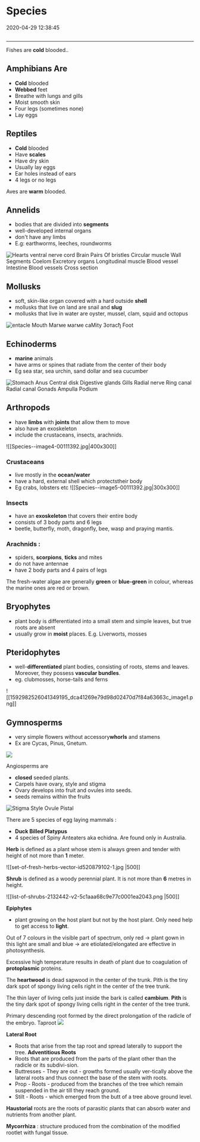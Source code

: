 # Species

2020-04-29 12:38:45

```toc
```

---

Fishes are **cold** blooded..

## Amphibians Are

- **Cold** blooded
- **Webbed** feet
- Breathe with lungs and gills
- Moist smooth skin
- Four legs (sometimes none)
- Lay eggs

## Reptiles

- **Cold** blooded
- Have **scales**
- Have dry skin
- Usually lay eggs
- Ear holes instead of ears
- 4 legs or no legs

Aves are **warm** blooded.

## Annelids

- bodies that are divided into **segments**
- well-developed internal organs
- don't have any limbs
- E.g: earthworms, leeches, roundworms

![Hearts ventral nerve cord Brain Pairs Of bristles Circular muscle Wall Segments Coelom Excretory organs Longitudinal muscle Blood vessel Intestine Blood vessels Cross section ](Species--image1-00111392.jpg)

## Mollusks

- soft, skin-like organ covered with a hard outside **shell**
- mollusks that live on land are snail and **slug**
- mollusks that live in water are oyster, mussel, clam, squid and octopus

![entacle Mouth Магме магме caMity Зотасђ Foot ](Species--image2-00111392.png)

## Echinoderms

- **marine** animals
- have arms or spines that radiate from the center of their body
- Eg sea star, sea urchin, sand dollar and sea cucumber


![Stomach Anus Central disk Digestive glands Gills Radial nerve Ring canal Radial canal Gonads Ampulla Podium ](Species--image3-00111392.jpg)

## Arthropods

- have **limbs** with **joints** that allow them to move
- also have an exoskeleton
- include the crustaceans, insects, arachnids.

![[Species--image4-00111392.jpg|400x300]]

### Crustaceans

- live mostly in the **ocean/water**
- have a hard, external shell which protectstheir body
- Eg crabs, lobsters etc
![[Species--image5-00111392.jpg|300x300]]

### Insects

- have an **exoskeleton** that covers their entire body
- consists of 3 body parts and 6 legs
- beetle, butterfly, moth, dragonfly, bee, wasp and praying mantis.

### Arachnids :

- spiders, **scorpions**, **ticks** and mites
- do not have antennae
- have 2 body parts and 4 pairs of legs

The fresh-water algae are generally **green** or **blue-green** in colour, whereas the marine ones are red or brown.

## Bryophytes

- plant body is differentiated into a small stem and simple leaves, but true roots are absent
- usually grow in **moist** places. E.g. Liverworts, mosses

## Pteridophytes

- well-**differentiated** plant bodies, consisting of roots, stems and leaves. Moreover, they possess **vascular bundles**.
- eg. clubmosses, horse-tails and ferns

![[1592982526041349195_dca41269e79d98d02470d7f84a63663c_image1.png]]

## Gymnosperms

- very simple flowers without accessory**whorls** and stamens
- Ex are Cycas, Pinus, Gnetum.

![](Species--image6-00111392.jpg)

Angiosperms are

- **closed** seeded plants.
- Carpels have ovary, style and stigma
- Ovary develops into fruit and ovules into seeds.
- seeds remains within the fruits

![Stigma Style Ovule Pistal ](Species--image7-00111392.png)

There are 5 species of egg laying mammals :

- **Duck Billed Platypus**
- 4 species of Spiny Anteaters aka echidna. Are found only in Australia.

**Herb** is defined as a plant whose stem is always green and tender with height of not more than **1** meter.

![[set-of-fresh-herbs-vector-id520879102-1.jpg |500]]

**Shrub** is defined as a woody perennial plant. It is not more than
**6** metres in height.

![[list-of-shrubs-2132442-v2-5c1aaa68c9e77c0001ea2043.png |500]]

**Epiphytes**

- plant growing on the host plant but not by the host plant. Only need help to get access to **light**.

Out of 7 colours in the visible part of spectrum, only red → plant gown in this light are small and blue → are etiolated/elongated are effective in photosynthesis.

Excessive high temperature results in death of plant due to coagulation of
**protoplasmic** proteins.

The **heartwood** is dead sapwood in the center of the
trunk.
Pith is the tiny dark spot of spongy living cells right in the center of the tree trunk.

The thin layer of living cells just inside the bark is called **cambium**.
**Pith** is the tiny dark spot of spongy living cells right in the center of the tree trunk.

Primary descending root formed by the direct prolongation of the radicle of the embryo.
Taproot
![](Species--image8-00111392.jpg)

**Lateral Root**

- Roots that arise from the tap root and spread laterally to support the tree.
**Adventitious Roots**
- Roots that are produced from the parts of the plant other than the radicle or its subdivi-sion.
- Buttresses - They are out - growths formed usually ver-tically above the lateral roots and thus connect the base of the stem with roots.
- Prop - Roots - produced from the branches of the tree which remain suspended in the air till they reach ground.
- Stilt - Roots - which emerged from the butt of a tree above ground level.

**Haustorial** roots are the roots of parasitic plants that can absorb water and nutrients from another plant.

**Mycorrhiza** : structure produced from the combination of the modified rootlet with fungal tissue.

